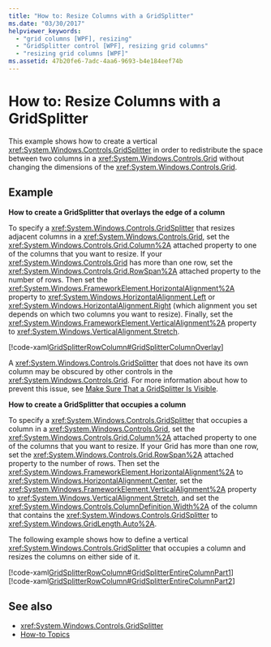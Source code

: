 ```yaml
---
title: "How to: Resize Columns with a GridSplitter"
ms.date: "03/30/2017"
helpviewer_keywords: 
  - "grid columns [WPF], resizing"
  - "GridSplitter control [WPF], resizing grid columns"
  - "resizing grid columns [WPF]"
ms.assetid: 47b20fe6-7adc-4aa6-9693-b4e184eef74b
---
```

# How to: Resize Columns with a GridSplitter
This example shows how to create a vertical <xref:System.Windows.Controls.GridSplitter> in order to redistribute the space between two columns in a <xref:System.Windows.Controls.Grid> without changing the dimensions of the <xref:System.Windows.Controls.Grid>.  
  
## Example  
 **How to create a GridSplitter that overlays the edge of a column**  
  
 To specify a <xref:System.Windows.Controls.GridSplitter> that resizes adjacent columns in a <xref:System.Windows.Controls.Grid>, set the <xref:System.Windows.Controls.Grid.Column%2A> attached property to one of the columns that you want to resize. If your <xref:System.Windows.Controls.Grid> has more than one row, set the <xref:System.Windows.Controls.Grid.RowSpan%2A> attached property to the number of rows. Then set the <xref:System.Windows.FrameworkElement.HorizontalAlignment%2A> property to <xref:System.Windows.HorizontalAlignment.Left> or <xref:System.Windows.HorizontalAlignment.Right> (which alignment you set depends on which two columns you want to resize). Finally, set the <xref:System.Windows.FrameworkElement.VerticalAlignment%2A> property to <xref:System.Windows.VerticalAlignment.Stretch>.  
  
 [!code-xaml[GridSplitterRowColumn#GridSplitterColumnOverlay](~/samples/snippets/csharp/VS_Snippets_Wpf/GridSplitterRowColumn/CS/Window1.xaml#gridsplittercolumnoverlay)]  
  
 A <xref:System.Windows.Controls.GridSplitter> that does not have its own column may be obscured by other controls in the <xref:System.Windows.Controls.Grid>. For more information about how to prevent this issue, see [Make Sure That a GridSplitter Is Visible](how-to-make-sure-that-a-gridsplitter-is-visible.md).  
  
 **How to create a GridSplitter that occupies a column**  
  
 To specify a <xref:System.Windows.Controls.GridSplitter> that occupies a column in a <xref:System.Windows.Controls.Grid>, set the <xref:System.Windows.Controls.Grid.Column%2A> attached property to one of the columns that you want to resize. If your Grid has more than one row, set the <xref:System.Windows.Controls.Grid.RowSpan%2A> attached property to the number of rows. Then set the <xref:System.Windows.FrameworkElement.HorizontalAlignment%2A> to <xref:System.Windows.HorizontalAlignment.Center>, set the <xref:System.Windows.FrameworkElement.VerticalAlignment%2A> property to <xref:System.Windows.VerticalAlignment.Stretch>, and set the <xref:System.Windows.Controls.ColumnDefinition.Width%2A> of the column that contains the <xref:System.Windows.Controls.GridSplitter> to <xref:System.Windows.GridLength.Auto%2A>.  
  
 The following example shows how to define a vertical <xref:System.Windows.Controls.GridSplitter> that occupies a column and resizes the columns on either side of it.  
  
 [!code-xaml[GridSplitterRowColumn#GridSplitterEntireColumnPart1](~/samples/snippets/csharp/VS_Snippets_Wpf/GridSplitterRowColumn/CS/Window1.xaml#gridsplitterentirecolumnpart1)]  
[!code-xaml[GridSplitterRowColumn#GridSplitterEntireColumnPart2](~/samples/snippets/csharp/VS_Snippets_Wpf/GridSplitterRowColumn/CS/Window1.xaml#gridsplitterentirecolumnpart2)]  
  
## See also
- <xref:System.Windows.Controls.GridSplitter>
- [How-to Topics](gridsplitter-how-to-topics.md)
